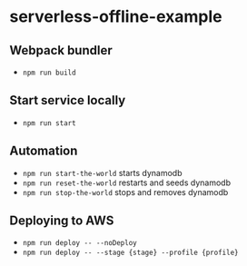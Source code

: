 # serverless-offline-example

## Webpack bundler
 - `npm run build`

## Start service locally
  - `npm run start`
 
## Automation
  - `npm run start-the-world` starts dynamodb
  - `npm run reset-the-world` restarts and seeds dynamodb
  - `npm run stop-the-world` stops and removes dynamodb

## Deploying to AWS
  - `npm run deploy -- --noDeploy` 
  - `npm run deploy -- --stage {stage} --profile {profile}` 
